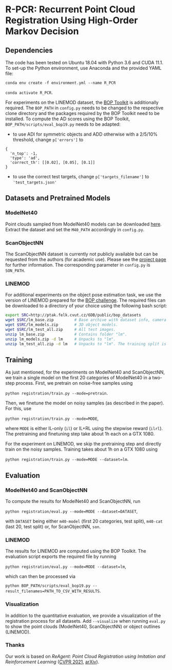# R-PCR: Recurrent Point Cloud Registration Using High-Order Markov Decision

## Dependencies
The code has been tested on Ubuntu 18.04 with Python 3.6 and CUDA 11.1. To set-up the Python environment, use 
Anaconda and the provided YAML file:

`conda env create -f environment.yml --name R_PCR`

`conda activate R_PCR`.

For experiments on the LINEMOD dataset, the [BOP Toolkit](https://github.com/thodan/bop_toolkit/tree/master/)
is additionally required. The `BOP_PATH` in `config.py` needs to be changed to the respective clone directory and the
packages required by the BOP Toolkit need to be installed.
To compute the AD scores using the BOP Toolkit, `BOP_PATH/scripts/eval_bop19.py` needs to be adapted:

- to use ADI for symmetric objects and ADD otherwise with a 2/5/10% threshold, change `p['errors']` to 
```
{
  'n_top': -1,
  'type': 'ad',
  'correct_th': [[0.02], [0.05], [0.1]]
}
```

- to use the correct test targets, change `p['targets_filename']` to `'test_targets.json'`

## Datasets and Pretrained Models

### ModelNet40
Point clouds sampled from ModelNet40 models can be downloaded [here](https://shapenet.cs.stanford.edu/media/modelnet40_ply_hdf5_2048.zip).
Extract the dataset and set the `M40_PATH` accordingly in `config.py`.

### ScanObjectNN
The ScanObjectNN dataset is currently not publicly available but can be requested from the authors (for academic use). 
Please see the [project page](https://hkust-vgd.github.io/scanobjectnn/) for further information. The corresponding parameter
in `config.py` is `SON_PATH`.


### LINEMOD
For additional experiments on the object pose estimation task, we use the version of LINEMOD prepared for the 
[BOP challenge](https://bop.felk.cvut.cz/datasets/). The required files can be downloaded to a directory of your choice 
using the following bash script:

```bash
export SRC=http://ptak.felk.cvut.cz/6DB/public/bop_datasets
wget $SRC/lm_base.zip         # Base archive with dataset info, camera parameters, etc.
wget $SRC/lm_models.zip       # 3D object models.
wget $SRC/lm_test_all.zip     # All test images.
unzip lm_base.zip             # Contains folder "lm".
unzip lm_models.zip -d lm     # Unpacks to "lm".
unzip lm_test_all.zip -d lm   # Unpacks to "lm". The training split is a subset.
```


## Training
As just mentioned, for the experiments on ModelNet40 and ScanObjectNN, we train a single model on the first 20 
categories of ModelNet40 in a two-step process. First, we pretrain on noise-free samples using 

`python registration/train.py --mode=pretrain`.

Then, we finetune the model on noisy samples (as described in the paper). For this, use

`python registration/train.py --mode=MODE`,

where `MODE` is either IL-only (`il`) or IL+RL using the stepwise reward (`ilrl`). The pretraining and finetuning step 
take about 1h each on a GTX 1080.

For the experiment on LINEMOD, we skip the pretraining step and directly train on the noisy samples. Training 
takes about 1h on a GTX 1080 using

`python registration/train.py --mode=MODE --dataset=lm`.

## Evaluation

### ModelNet40 and ScanObjectNN
To compute the results for ModelNet40 and ScanObjectNN, run

`python registration/eval.py --mode=MODE --dataset=DATASET`,

with `DATASET` being either `m40-model` (first 20 categories, test split), `m40-cat` (last 20, test split) or, for 
ScanObjectNN, `son`.

### LINEMOD
The results for LINEMOD are computed using the BOP Toolkit. The evaluation script exports the required file by running

`python registration/eval.py --mode=MODE --dataset=lm`,

which can then be processed via

`python BOP_PATH/scripts/eval_bop19.py --result_filenames=PATH_TO_CSV_WITH_RESULTS`.

### Visualization
In addition to the quantitative evaluation, we provide a visualization of the registration process for all datasets. Add 
`--visualize` when running `eval.py` to show the point clouds (ModelNet40, ScanObjectNN) or object outlines (LINEMOD).


### Thanks
Our work is based on *ReAgent: Point Cloud Registration using Imitation and 
Reinforcement Learning* ([CVPR 2021](https://openaccess.thecvf.com/content/CVPR2021/html/Bauer_ReAgent_Point_Cloud_Registration_Using_Imitation_and_Reinforcement_Learning_CVPR_2021_paper.html), [arXiv](https://arxiv.org/abs/2103.15231)).


